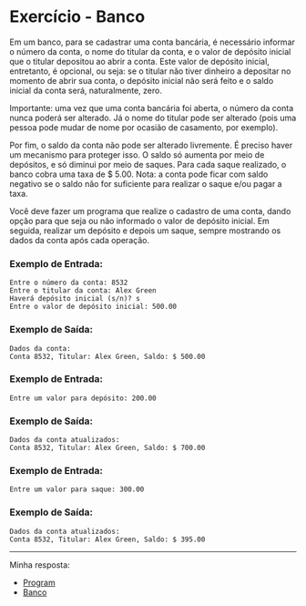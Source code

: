 # Exercício - Banco

Em um banco, para se cadastrar uma conta bancária, é necessário informar o número da conta, o nome do titular da conta, e o valor de depósito inicial que o titular depositou ao abrir a conta. Este valor de depósito inicial, entretanto, é opcional, ou seja: se o titular não tiver dinheiro a depositar no momento de abrir sua conta, o depósito inicial não será feito e o saldo inicial da conta será, naturalmente, zero.

Importante: uma vez que uma conta bancária foi aberta, o número da conta nunca poderá ser alterado. Já o nome do titular pode ser alterado (pois uma pessoa pode mudar de nome por ocasião de casamento, por exemplo).

Por fim, o saldo da conta não pode ser alterado livremente. É preciso haver um mecanismo para proteger isso. O saldo só aumenta por meio de depósitos, e só diminui por meio de saques. Para cada saque realizado, o banco cobra uma taxa de $ 5.00. Nota: a conta pode ficar com saldo negativo se o saldo não for suficiente para realizar o saque e/ou pagar a taxa.

Você deve fazer um programa que realize o cadastro de uma conta, dando opção para que seja ou não informado o valor de depósito inicial. Em seguida, realizar um depósito e depois um saque, sempre mostrando os dados da conta após cada operação. 

### Exemplo de Entrada:

```
Entre o número da conta: 8532
Entre o titular da conta: Alex Green
Haverá depósito inicial (s/n)? s
Entre o valor de depósito inicial: 500.00
```

### Exemplo de Saída:

```
Dados da conta:
Conta 8532, Titular: Alex Green, Saldo: $ 500.00
```

### Exemplo de Entrada:

```
Entre um valor para depósito: 200.00
```

### Exemplo de Saída:

```
Dados da conta atualizados:
Conta 8532, Titular: Alex Green, Saldo: $ 700.00
```

### Exemplo de Entrada:

```
Entre um valor para saque: 300.00
```

### Exemplo de Saída:

```
Dados da conta atualizados:
Conta 8532, Titular: Alex Green, Saldo: $ 395.00
```

---

Minha resposta:

- [Program](https://github.com/JonathanBarr0s/Udemy-CSharp/blob/main/02.%20Construtores%2C%20Palavra%20this%2C%20Sobrecarga%20e%20Encapsulamento/00.%20Banco/ContaBancaria/ContaBancaria/Program.cs)
- [Banco](https://github.com/JonathanBarr0s/Udemy-CSharp/blob/main/02.%20Construtores%2C%20Palavra%20this%2C%20Sobrecarga%20e%20Encapsulamento/00.%20Banco/ContaBancaria/ContaBancaria/Banco.cs)